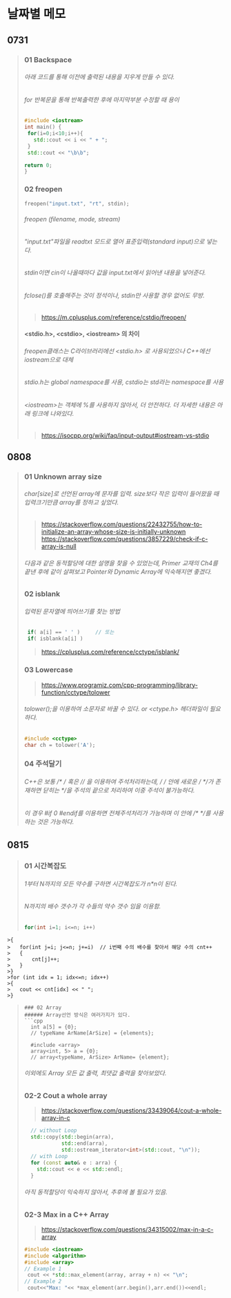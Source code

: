 # 날짜별 메모

## 0731
> ### 01 Backspace
> ###### 아래 코드를 통해 이전에 출력된 내용을 지우게 만들 수 있다.
> ###### for 반복문을 통해 반복출력한 후에 마지막부분 수정할 때 용이
>    ```cpp
>    #include <iostream>
>    int main() {
>     for(i=0;i<10;i++){
>       std::cout << i << " + ";
>     }
>     std::cout << "\b\b";
> 
>    return 0;
>    }
>    ```
> ### 02 freopen
>
>    ```cpp
>    freopen("input.txt", "rt", stdin);
>    ```
>  
>	###### freopen (filename, mode, stream)
>	###### "input.txt"파일을 readtxt 모드로 열어 표준입력(standard input)으로 넣는다.
> ###### stdin이면 cin이 나올때마다 값을 input.txt에서 읽어낸 내용을 넣어준다.
>  ###### fclose()를 호출해주는 것이 정석이나, stdin만 사용할 경우 없어도 무방.
> > <a> https://m.cplusplus.com/reference/cstdio/freopen/
> #### <stdio.h>, \<cstdio\>, \<iostream\> 의 차이
>	###### freopen클래스는 C라이브러리에선 <stdio.h> 로 사용되었으나 C++에선 iostream으로 대체
>	###### stdio.h는 global namespace를 사용, cstdio는 std라는 namespace를 사용
>
>	###### \<iostream\>는 객체에 %를 사용하지 않아서, 더 안전하다. 더 자세한 내용은 아래 링크에 나와있다.
> > <a> https://isocpp.org/wiki/faq/input-output#iostream-vs-stdio
  
  
## 0808
  > ### 01 Unknown array size
  > ###### char[size]로 선언된 array에 문자를 입력. size보다 작은 입력이 들어왔을 때 입력크기만큼 array를 정하고 싶었다.
  > > <a> https://stackoverflow.com/questions/22432755/how-to-initialize-an-array-whose-size-is-initially-unknown
  > > <a> https://stackoverflow.com/questions/3857229/check-if-c-array-is-null
  > ###### 다음과 같은 동적할당에 대한 설명을 찾을 수 있었는데, Primer 교재의 Ch4를 끝낸 후에 같이 살펴보고 Pointer와 Dynamic Array에 익숙해지면 좋겠다.
  >
  > ### 02 isblank
  > ###### 입력된 문자열에 띄어쓰기를 찾는 방법
>    ```cpp
>     if( a[i] == ' ' )     // 또는
>     if( isblank(a[i] )
>   ```
  > > <a> https://cplusplus.com/reference/cctype/isblank/
  >
  > ### 03 Lowercase
  > > <a> https://www.programiz.com/cpp-programming/library-function/cctype/tolower
  > ###### tolower();을 이용하여 소문자로 바꿀 수 있다. <cctype> or <ctype.h> 헤더파일이 필요하다.
>   ```cpp
  > #include <cctype>
  > char ch = tolower('A');
>   ```
  > ### 04 주석달기
  > ###### C++은 보통 /* */ 혹은 // 을 이용하여 주석처리하는데, /* */ 안에 새로운 /* */가 존재하면 닫히는 */을 주석의 끝으로 처리하여 이중 주석이 불가능하다.
  > ###### 이 경우 #if 0 #endif를 이용하면 전체주석처리가 가능하며 이 안에 /* */를 사용하는 것은 가능하다.

## 0815
  > ### 01 시간복잡도
  > ###### 1부터 N까지의 모든 약수를 구하면 시간복잡도가 n*n이 된다.
  > ###### N까지의 배수 갯수가 각 수들의 약수 갯수 임을 이용함.
  > ```cpp
  >for(int i=1; i<=n; i++)
	>{
	>	for(int j=i; j<=n; j+=i)  // i번째 수의 배수를 찾아서 해당 수의 cnt++
	>	{
	>		cnt[j]++;
	>	}
	>}
	>for (int idx = 1; idx<=n; idx++)
	>{
	>	cout << cnt[idx] << " ";
	>}
  > ```
  > ### 02 Array
  > ###### Array선언 방식은 여러가지가 있다.
> ```cpp
  >   int a[5] = {0};
  >   // typeName ArName[ArSize] = {elements};
  >
  >   #include <array>
  >   array<int, 5> a = {0};
  >   // array<typeName, ArSize> ArName= {element};
> ```
  > ###### 이외에도 Array 모든 값 출력, 최댓값 출력을 찾아보았다.
  > ### 02-2 Cout a whole array
  > > <a> https://stackoverflow.com/questions/33439064/cout-a-whole-array-in-c
> ```cpp
  >   // without Loop
  >   std::copy(std::begin(arra), 
  >             std::end(arra),
  >             std::ostream_iterator<int>(std::cout, "\n"));
  >   // with Loop
  >   for (const auto& e : arra) {
  >     std::cout << e << std::endl;
  >   }
> ```
  > ###### 아직 동적할당이 익숙하지 않아서, 추후에 볼 필요가 있음.
  >
  > ### 02-3 Max in a C++ Array
  > > <a> https://stackoverflow.com/questions/34315002/max-in-a-c-array
  > ```cpp
  > #include <iostream>
  > #include <algorithm>
  > #include <array>
  > // Example 1
  >  cout << *std::max_element(array, array + n) << "\n";
  > // Example 2
  >  cout<<"Max: "<< *max_element(arr.begin(),arr.end())<<endl;
  > ```